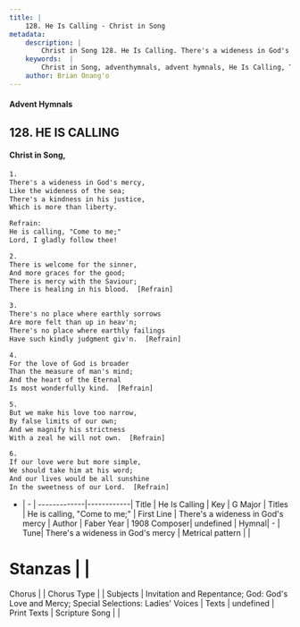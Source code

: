 ```yaml
---
title: |
    128. He Is Calling - Christ in Song
metadata:
    description: |
        Christ in Song 128. He Is Calling. There's a wideness in God's mercy, Like the wideness of the sea; There's a kindness in his justice, Which is more than liberty. 
    keywords:  |
        Christ in Song, adventhymnals, advent hymnals, He Is Calling, There's a wideness in God's mercy. He is calling, "Come to me;" 
    author: Brian Onang'o
---
```


#### Advent Hymnals
## 128. HE IS CALLING
####  Christ in Song,

```txt
1.
There's a wideness in God's mercy,
Like the wideness of the sea;
There's a kindness in his justice,
Which is more than liberty.

Refrain:
He is calling, "Come to me;" 
Lord, I gladly follow thee!

2.
There is welcome for the sinner,
And more graces for the good;
There is mercy with the Saviour;
There is healing in his blood.  [Refrain]

3.
There's no place where earthly sorrows
Are more felt than up in heav'n;
There's no place where earthly failings
Have such kindly judgment giv'n.  [Refrain]

4.
For the love of God is broader
Than the measure of man's mind;
And the heart of the Eternal
Is most wonderfully kind.  [Refrain]

5.
But we make his love too narrow,
By false limits of our own;
And we magnify his strictness
With a zeal he will not own.  [Refrain]

6.
If our love were but more simple,
We should take him at his word;
And our lives would be all sunshine
In the sweetness of our Lord.  [Refrain]

```

- |   -  |
-------------|------------|
Title | He Is Calling |
Key | G Major |
Titles | He is calling, "Come to me;"  |
First Line | There's a wideness in God's mercy |
Author | Faber
Year | 1908
Composer| undefined |
Hymnal|  - |
Tune| There's a wideness in God's mercy |
Metrical pattern | |
# Stanzas |  |
Chorus |  |
Chorus Type |  |
Subjects | Invitation and Repentance; God: God's Love and Mercy; Special Selections: Ladies' Voices |
Texts | undefined |
Print Texts | 
Scripture Song |  |
    

